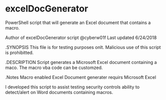 # excelDocGenerator
PowerShell script that will generate an Excel document that contains a macro.  


Author of excelDocGenerator script @cyberw01f
Last updated 6/24/2018

.SYNOPSIS 
This file is for testing purposes onlt. Malicious use of this script is prohibitted. 

.DESCRIPTION
Script generates a Microsoft Excel document containing a maco. The macro vba code can be customzed. 

.Notes
Macro enabled Excel Document generater requirs Microsoft Excel

I developed this script to assist testing security controls ability to detect/alert on Word documents containing macros. 
